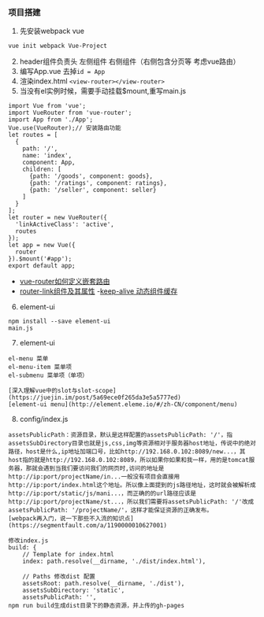 ### 项目搭建
1. 先安装webpack vue 
```
vue init webpack Vue-Project

```
2. header组件负责头  左侧组件  右侧组件（右侧包含分页等  考虑vue路由）
3. 编写App.vue 去掉`id = App`
4. 渲染index.html `<view-router></view-router>`
5. 当没有el实例时候，需要手动挂载$mount,重写main.js
```
import Vue from 'vue';
import VueRouter from 'vue-router';
import App from './App';
Vue.use(VueRouter);// 安装路由功能
let routes = [
  {
    path: '/',
    name: 'index',
    component: App,
    children: [
      {path: '/goods', component: goods},
      {path: '/ratings', component: ratings},
      {path: '/seller', component: seller}
    ]
  }
];
let router = new VueRouter({
  'linkActiveClass': 'active',
  routes
});
let app = new Vue({
  router
}).$mount('#app');
export default app;

```
- [vue-router如何定义嵌套路由](https://www.kancloud.cn/hanxuming/vue-iq/733853)
- [router-link组件及其属性](https://www.kancloud.cn/hanxuming/vue-iq/738708)
-[keep-alive 动态组件缓存](https://cn.vuejs.org/v2/guide/components-dynamic-async.html)
6. element-ui
```
npm install --save element-ui
main.js 

```
7. element-ui
```
el-menu 菜单
el-menu-item 菜单项 
el-submenu 菜单项（单项）

[深入理解vue中的slot与slot-scope](https://juejin.im/post/5a69ece0f265da3e5a5777ed)
[element-ui menu](http://element.eleme.io/#/zh-CN/component/menu)

```
8. config/index.js
```
assetsPublicPath：资源目录，默认是这样配置的assetsPublicPath: '/'，指assetsSubDirectory目录也就是js,css,img等资源相对于服务器host地址，传说中的绝对路径，host是什么,ip地址加端口号，比如http://192.168.0.102:8089/new...，其host指的就是http://192.168.0.102:8089，所以如果你如果和我一样，用的是tomcat服务器，那就会遇到当我们要访问我们的网页时,访问的地址是http://ip:port/projectName/in...一般没有项目会直接用http://ip:port/index.html这个地址。所以像上面提到的js路径地址，这时就会被解析成http://ip:port/static/js/mani...，而正确的的url路径应该是http://ip:port/projectName/st...，所以我们需要将assetsPublicPath: '/'改成assetsPublicPath: '/projectName/'，这样才能保证资源的正确发布。
[webpack再入门，说一下那些不入流的知识点](https://segmentfault.com/a/1190000010627001)

修改index.js
build: {
    // Template for index.html
    index: path.resolve(__dirname, './dist/index.html'),

    // Paths 修改dist 配置
    assetsRoot: path.resolve(__dirname, './dist'),
    assetsSubDirectory: 'static',
    assetsPublicPath: '',
npm run build生成dist目录下的静态资源，并上传的gh-pages
```


